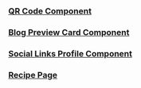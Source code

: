 ### [QR Code Component](qr-code-component)
### [Blog Preview Card Component](blog-preview-card-component)
### [Social Links Profile Component](social-links-profile-component)
### [Recipe Page](recipe-page)

